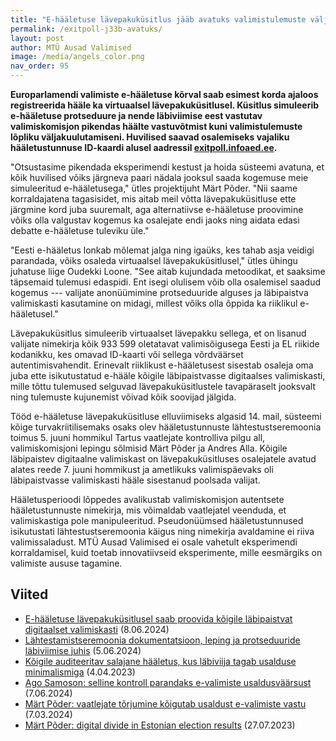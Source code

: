 ```yaml
---
title: "E-hääletuse lävepakuküsitlus jääb avatuks valimistulemuste väljakuulutamiseni"
permalink: /exitpoll-j33b-avatuks/
layout: post
author: MTÜ Ausad Valimised
image: /media/angels_color.png
nav_order: 95
---
```


__Europarlamendi valimiste e-hääletuse kõrval saab esimest korda ajaloos registreerida hääle ka virtuaalsel lävepakuküsitlusel. Küsitlus simuleerib e-hääletuse protseduure ja nende läbiviimise eest vastutav valimiskomisjon pikendas häälte vastuvõtmist kuni valimistulemuste lõpliku väljakuulutamiseni. Huvilised saavad osalemiseks vajaliku hääletustunnuse ID-kaardi alusel aadressil [exitpoll.infoaed.ee](https://exitpoll.infoaed.ee).__

"Otsustasime pikendada eksperimendi kestust ja hoida süsteemi avatuna, et kõik huvilised võiks järgneva paari nädala jooksul saada kogemuse meie simuleeritud e-hääletusega," ütles projektijuht Märt Põder. "Nii saame korraldajatena tagasisidet, mis aitab meil võtta lävepakuküsitluse ette järgmine kord juba suuremalt, aga alternatiivse e-hääletuse proovimine võiks olla valgustav kogemus ka osalejate endi jaoks ning aidata edasi debatte e-hääletuse tuleviku üle."

"Eesti e-hääletus lonkab mõlemat jalga ning igaüks, kes tahab asja veidigi parandada, võiks osaleda virtuaalsel lävepakuküsitlusel," ütles ühingu juhatuse liige Oudekki Loone. "See aitab kujundada metoodikat, et saaksime täpsemaid tulemusi edaspidi. Ent isegi olulisem võib olla osalemisel saadud kogemus --- valijate anonüümimine protseduuride alguses ja läbipaistva valimiskasti kasutamine on midagi, millest võiks olla õppida ka riiklikul e-hääletusel."

Lävepakuküsitlus simuleerib virtuaalset lävepakku sellega, et on lisanud valijate nimekirja kõik 933 599 oletatavat valimisõigusega Eesti ja EL riikide kodanikku, kes omavad ID-kaarti või sellega võrdväärset autentimisvahendit. Erinevalt riiklikust e-hääletusest sisestab osaleja oma juba ette isikutustatud e-hääle kõigile läbipaistvasse digitaalses valimiskasti, mille tõttu tulemused selguvad lävepakuküsitlustele tavapäraselt jooksvalt ning tulemuste kujunemist võivad kõik soovijad jälgida.

Tööd e-hääletuse lävepakuküsitluse elluviimiseks algasid 14. mail, süsteemi kõige turvakriitilisemaks osaks olev hääletustunnuste lähtestustseremoonia toimus 5. juuni hommikul Tartus vaatlejate kontrolliva pilgu all, valimiskomisjoni lepingu sõlmisid Märt Põder ja Andres Alla. Kõigile läbipaistev digitaalne valimiskast on lävepakuküsitluses osalejatele avatud alates reede 7. juuni hommikust ja ametlikuks valimispäevaks oli läbipaistvasse valimiskasti hääle sisestanud poolsada valijat.

Hääletusperioodi lõppedes avalikustab valimiskomisjon autentsete hääletustunnuste nimekirja, mis võimaldab vaatlejatel veenduda, et valimiskastiga pole manipuleeritud. Pseudonüümsed hääletustunnused isikutustati lähtestustseremoonia käigus ning nimekirja avaldamine ei riiva valimissaladust. MTÜ Ausad Valimised ei osale vahetult eksperimendi korraldamisel, kuid toetab innovatiivseid eksperimente, mille eesmärgiks on valimiste aususe tagamine.

## Viited

* [E-hääletuse lävepakuküsitlusel saab proovida kõigile läbipaistvat digitaalset valimiskasti](https://ausadvalimised.ee/uuenduslik-exitpoll/) (8.06.2024)
* [Lähtestamistseremoonia dokumentatsioon, leping ja protseduuride läbiviimise juhis](https://github.com/infoaed/pseudovote-euro24) (5.06.2024)
* [Kõigile auditeeritav salajane hääletus, kus läbiviija tagab usalduse minimalismiga](https://infoaed.ee/pseudovote_2023.pdf) (4.04.2023)
* [Ago Samoson: selline kontroll parandaks e-valimiste usaldusväärsust](https://arvamus.postimees.ee/8036445/ago-samoson-selline-kontroll-parandaks-e-valimiste-usaldusvaarsust) (7.06.2024)
* [Märt Põder: vaatlejate tõrjumine kõigutab usaldust e-valimiste vastu](https://arvamus.postimees.ee/7974894/mart-poder-vaatlejate-torjumine-koigutab-usaldust-e-valimiste-vastu) (7.03.2024)
* [Märt Põder: digital divide in Estonian election results](https://gafgaf.infoaed.ee/en/posts/great-divide-in-evoting/) (27.07.2023)

